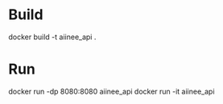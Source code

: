 # Build
docker build -t aiinee_api .
# Run
docker run -dp 8080:8080 aiinee_api
docker run -it aiinee_api